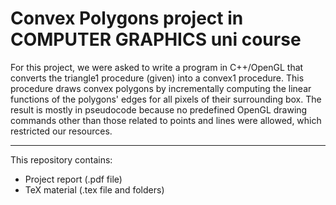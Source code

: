 # Convex Polygons project in COMPUTER GRAPHICS uni course

For this project, we were asked to write a program in C++/OpenGL that converts the triangle1 procedure (given) into a convex1 procedure.
This procedure draws convex polygons by incrementally computing the linear functions of the polygons' edges for all pixels of their surrounding box.
The result is mostly in pseudocode because no predefined OpenGL drawing commands other than those related to points and lines were allowed, which restricted our resources.

---

This repository contains:
- Project report (.pdf file)
- TeX material (.tex file and folders)
